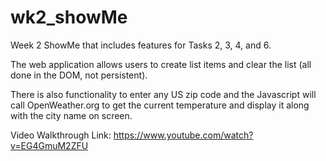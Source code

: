 # wk2_showMe

Week 2 ShowMe that includes features for Tasks 2, 3, 4, and 6.

The web application allows users to create list items and clear the list (all done in the DOM, not persistent).

There is also functionality to enter any US zip code and the Javascript will call OpenWeather.org to get the current temperature and display it along with the city name on screen.

Video Walkthrough Link: https://www.youtube.com/watch?v=EG4GmuM2ZFU